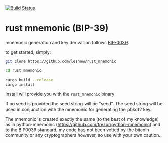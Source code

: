 [![Build Status](https://travis-ci.org/leshow/rust_mnemonic.svg?branch=master)](https://travis-ci.org/leshow/rust_mnemonic)

# rust mnemonic (BIP-39)

mnemonic generation and key derivation follows [BIP-0039](https://github.com/bitcoin/bips/blob/master/bip-0039.mediawiki).

to get started, simply:

```bash
git clone https://github.com/leshow/rust_mnemonic

cd rust_mnemonic

cargo build --release
cargo install
```

Install will provide you with the `rust_mnemonic` binary


If no seed is provided the seed string will be "seed". The seed string will be used in conjunction with the mnemonic for generating the pbkdf2 key.

The mnemonic is created exactly the same (to the best of my knowledge) as in python-mnemonic (https://github.com/trezor/python-mnemonic) and to the BIP0039 standard, my code has not been vetted by the bitcoin community or any cryptographers however, so use with your own caution.
